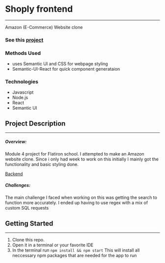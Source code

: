 # Shoply frontend
***
Amazon (E-Commerce) Website clone

### See this [project](https://shoply-frontend.herokuapp.com/)

### Methods Used
+ uses Semantic UI and CSS for webpage styling
+ Semantic-UI-React for quick component generataion

### Technologies
+ Javascript
+ Node.js
+ React
+ Semantic UI

## Project Description
***

##### Overview:
Module 4 project for Flatiron school. I attempted to make an Amazon website clone. Since i only had week to work on this initially I mainly got the functionality and basic styling done.

[Backend](https://github.com/RobertTTaylor9517/mod4-Shoply-backend)

##### Challenges:
The main challenge I faced when working on this was getting the search to function more accurately. I ended up having to use regex with a mix of custom SQL requests


## Getting Started
***
1. Clone this repo.
2. Open it in a terminal or your favorite IDE
3. In the terminal run `npm install && npm start` This will install all neccessary npm packages that are needed for the app to run

